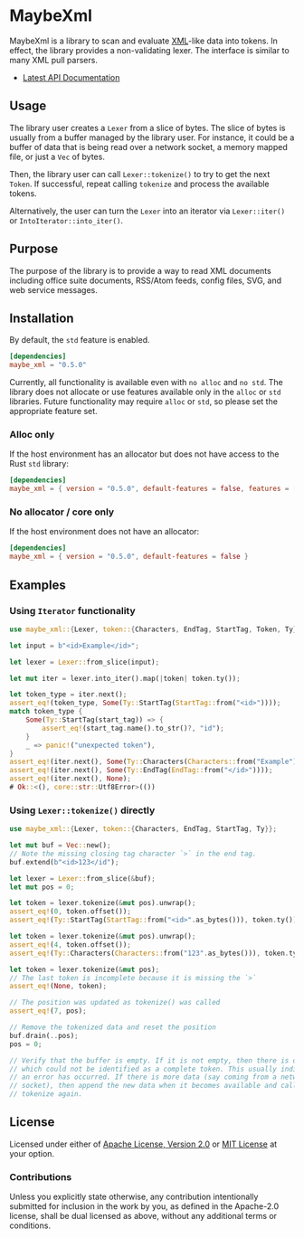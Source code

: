 # MaybeXml

MaybeXml is a library to scan and evaluate [XML][xml]-like data into tokens. In
effect, the library provides a non-validating lexer. The interface is similar to many
XML pull parsers.

* [Latest API Documentation][api_docs]

## Usage

The library user creates a `Lexer` from a slice of bytes. The slice of
bytes is usually from a buffer managed by the library user. For instance, it
could be a buffer of data that is being read over a network socket, a memory
mapped file, or just a `Vec` of bytes.

Then, the library user can call `Lexer::tokenize()` to try to get the next
`Token`. If successful, repeat calling `tokenize` and process the available
tokens.

Alternatively, the user can turn the `Lexer` into an iterator via
`Lexer::iter()` or `IntoIterator::into_iter()`.

## Purpose

The purpose of the library is to provide a way to read XML documents including
office suite documents, RSS/Atom feeds, config files, SVG, and web service messages.

## Installation

By default, the `std` feature is enabled.

```toml
[dependencies]
maybe_xml = "0.5.0"
```

Currently, all functionality is available even with `no alloc` and `no std`. The
library does not allocate or use features available only in the `alloc` or `std` libraries.
Future functionality may require `alloc` or `std`, so please set the appropriate feature set.

### Alloc only

If the host environment has an allocator but does not have access to the Rust `std` library:

```toml
[dependencies]
maybe_xml = { version = "0.5.0", default-features = false, features = ["alloc"]}
```

### No allocator / core only

If the host environment does not have an allocator:

```toml
[dependencies]
maybe_xml = { version = "0.5.0", default-features = false }
```

## Examples

### Using `Iterator` functionality

```rust
use maybe_xml::{Lexer, token::{Characters, EndTag, StartTag, Token, Ty}};

let input = b"<id>Example</id>";

let lexer = Lexer::from_slice(input);

let mut iter = lexer.into_iter().map(|token| token.ty());

let token_type = iter.next();
assert_eq!(token_type, Some(Ty::StartTag(StartTag::from("<id>"))));
match token_type {
    Some(Ty::StartTag(start_tag)) => {
        assert_eq!(start_tag.name().to_str()?, "id");
    }
    _ => panic!("unexpected token"),
}
assert_eq!(iter.next(), Some(Ty::Characters(Characters::from("Example"))));
assert_eq!(iter.next(), Some(Ty::EndTag(EndTag::from("</id>"))));
assert_eq!(iter.next(), None);
# Ok::<(), core::str::Utf8Error>(())
```

### Using `Lexer::tokenize()` directly

```rust
use maybe_xml::{Lexer, token::{Characters, EndTag, StartTag, Ty}};

let mut buf = Vec::new();
// Note the missing closing tag character `>` in the end tag.
buf.extend(b"<id>123</id");

let lexer = Lexer::from_slice(&buf);
let mut pos = 0;

let token = lexer.tokenize(&mut pos).unwrap();
assert_eq!(0, token.offset());
assert_eq!(Ty::StartTag(StartTag::from("<id>".as_bytes())), token.ty());

let token = lexer.tokenize(&mut pos).unwrap();
assert_eq!(4, token.offset());
assert_eq!(Ty::Characters(Characters::from("123".as_bytes())), token.ty());

let token = lexer.tokenize(&mut pos);
// The last token is incomplete because it is missing the `>`
assert_eq!(None, token);

// The position was updated as tokenize() was called
assert_eq!(7, pos);

// Remove the tokenized data and reset the position
buf.drain(..pos);
pos = 0;

// Verify that the buffer is empty. If it is not empty, then there is data
// which could not be identified as a complete token. This usually indicates
// an error has occurred. If there is more data (say coming from a network
// socket), then append the new data when it becomes available and call
// tokenize again.
```

## License

Licensed under either of [Apache License, Version 2.0][LICENSE_APACHE] or [MIT
License][LICENSE_MIT] at your option.

### Contributions

Unless you explicitly state otherwise, any contribution intentionally submitted
for inclusion in the work by you, as defined in the Apache-2.0 license, shall be
dual licensed as above, without any additional terms or conditions.

[LICENSE_APACHE]: LICENSE-APACHE
[LICENSE_MIT]: LICENSE-MIT
[xml]: https://www.w3.org/TR/2006/REC-xml11-20060816/
[api_docs]: https://docs.rs/maybe_xml/